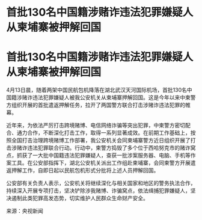 # 首批130名中国籍涉赌诈违法犯罪嫌疑人从柬埔寨被押解回国

# 首批130名中国籍涉赌诈违法犯罪嫌疑人从柬埔寨被押解回国

4月13日晨，随着两架中国民航包机降落在湖北武汉天河国际机场，首批130名中国籍涉赌诈违法犯罪嫌疑人被我公安机关从柬埔寨押解回国。这是今年以来中柬警方组织开展的首批遣返押解任务，拉开了两国警方联合打击涉赌诈违法犯罪的帷幕。

近年来，为依法严厉打击跨境赌博、电信网络诈骗等突出犯罪，中柬警方密切配合、通力合作，不断深化打击工作，取得一系列显著成效。在前期工作基础上，按照全国打击治理跨境赌博工作部署，我公安机关会同柬埔寨警方近日组织开展了打击涉赌诈违法犯罪联合行动。行动中，柬警方捣毁了多个位于西哈努克市的赌诈窝点，抓获了一大批中国籍违法犯罪嫌疑人，查获一批涉案服务器、电脑、手机等作案工具。在公安部指挥下，湖北公安机关派出工作组赴柬埔寨，会同柬警方开展遣返押解工作，自即日起以民航包机形式分批将上述人员押解回国。

公安部有关负责人表示，公安机关将继续深化与相关国家和地区的警务执法合作，持续深入开展专项打击，坚决铲除涉我赌博、诈骗窝点，依法缉捕犯罪嫌疑人，坚决遏制此类犯罪高发态势，切实维护人民群众生命财产安全。

来源：央视新闻

